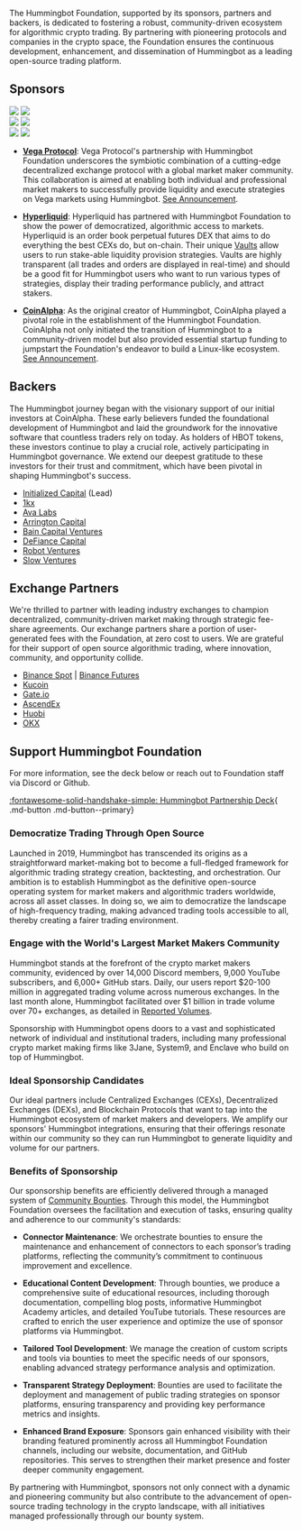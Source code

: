 The Hummingbot Foundation, supported by its sponsors, partners and backers, is dedicated to fostering a robust, community-driven ecosystem for algorithmic crypto trading. By partnering with pioneering protocols and companies in the crypto space, the Foundation ensures the continuous development, enhancement, and dissemination of Hummingbot as a leading open-source trading platform.

## Sponsors

<div class="flex-container">
  <div class="flex-item">
    <img src="/assets/logos/vega-dark.png" class="dark-logo"/>
    <img src="/assets/logos/vega-light.png" class="light-logo"/>
  </div>
  <div class="flex-item">
    <img src="/assets/logos/hyperliquid-light.png" class="dark-logo"/>
    <img src="/assets/logos/hyperliquid-dark.png" class="light-logo"/>
  </div>
  <div class="flex-item">
    <img src="/assets/logos/coinalpha-dark.png" class="dark-logo"/>
    <img src="/assets/logos/coinalpha-light.png" class="light-logo"/>
  </div>
</div>

- [**Vega Protocol**](https://vega.xyz/): Vega Protocol's partnership with Hummingbot Foundation underscores the symbiotic combination of a cutting-edge decentralized exchange protocol with a global market maker community. This collaboration is aimed at enabling both individual and professional market makers to successfully provide liquidity and execute strategies on Vega markets using Hummingbot. [See Announcement](https://blog.vega.xyz/announcing-the-hummingbot-vega-protocol-partnership-5eb75a9b5644).

- [**Hyperliquid**](https://hyperliquid.xyz/): Hyperliquid has partnered with Hummingbot Foundation to show the power of democratized, algorithmic access to markets. Hyperliquid is an order book perpetual futures DEX that aims to do everything the best CEXs do, but on-chain. Their unique [Vaults]((https://app.hyperliquid.xyz/vaults)) allow users to run stake-able liquidity provision strategies. Vaults are highly transparent (all trades and orders are displayed in real-time) and should be a good fit for Hummingbot users who want to run various types of strategies, display their trading performance publicly, and attract stakers.

- [**CoinAlpha**](https://coinalpha.com/): As the original creator of Hummingbot, CoinAlpha played a pivotal role in the establishment of the Hummingbot Foundation. CoinAlpha not only initiated the transition of Hummingbot to a community-driven model but also provided essential startup funding to jumpstart the Foundation's endeavor to build a Linux-like ecosystem. [See Announcement](https://thedefiant.io/coin-alpha-hummingbot-foundation).

## Backers

The Hummingbot journey began with the visionary support of our initial investors at CoinAlpha. These early believers funded the foundational development of Hummingbot and laid the groundwork for the innovative software that countless traders rely on today. As holders of HBOT tokens, these investors continue to play a crucial role, actively participating in Hummingbot governance. We extend our deepest gratitude to these investors for their trust and commitment, which have been pivotal in shaping Hummingbot's success.

* [Initialized Capital](https://initialized.com/) (Lead)
* [1kx](https://1kx.network/)
* [Ava Labs](https://www.avalabs.org/)
* [Arrington Capital](https://www.arringtoncapital.com/)
* [Bain Capital Ventures](https://baincapitalventures.com/)
* [DeFiance Capital](https://defiance.capital/)
* [Robot Ventures](https://robvc.com/)
* [Slow Ventures](https://slow.co)

## Exchange Partners

We're thrilled to partner with leading industry exchanges to champion decentralized, community-driven market making through strategic fee-share agreements. Our exchange partners share a portion of user-generated fees with the Foundation, at zero cost to users. We are grateful for their support of open source algorithmic trading, where innovation, community, and opportunity collide.

* [Binance Spot](https://www.binance.com/en/register?ref=FQQNNGCD) | [Binance Futures](https://www.binance.com/en/futures/ref?code=hummingbot)
* [Kucoin](https://www.kucoin.com/ucenter/signup?rcode=272KvRf)
* [Gate.io](https://www.gate.io/signup/5868285)
* [AscendEx](https://ascendex.com/register?inviteCode=UEIXNXKW)
* [Huobi](https://www.htx.com/)
* [OKX](https://www.okx.com/)


## Support Hummingbot Foundation

For more information, see the deck below or reach out to Foundation staff via Discord or Github.

[:fontawesome-solid-handshake-simple: Hummingbot Partnership Deck](/assets/hummingbot_partners_deck.pdf){ .md-button .md-button--primary}

### Democratize Trading Through Open Source

Launched in 2019, Hummingbot has transcended its origins as a straightforward market-making bot to become a full-fledged framework for algorithmic trading strategy creation, backtesting, and orchestration. Our ambition is to establish Hummingbot as the definitive open-source operating system for market makers and algorithmic traders worldwide, across all asset classes. In doing so, we aim to democratize the landscape of high-frequency trading, making advanced trading tools accessible to all, thereby creating a fairer trading environment.

### Engage with the World's Largest Market Makers Community

Hummingbot stands at the forefront of the crypto market makers community, evidenced by over 14,000 Discord members, 9,000 YouTube subscribers, and 6,000+ GitHub stars. Daily, our users report $20-100 million in aggregated trading volume across numerous exchanges. In the last month alone, Hummingbot facilitated over $1 billion in trade volume over 70+ exchanges, as detailed in [Reported Volumes](/reporting/).

Sponsorship with Hummingbot opens doors to a vast and sophisticated network of individual and institutional traders, including many professional crypto market making firms like 3Jane, System9, and Enclave who build on top of Hummingbot.

### Ideal Sponsorship Candidates

Our ideal partners include Centralized Exchanges (CEXs), Decentralized Exchanges (DEXs), and Blockchain Protocols that want to tap into the Hummingbot ecosystem of market makers and developers. We amplify our sponsors' Hummingbot integrations, ensuring that their offerings resonate within our community so they can run Hummingbot to generate liquidity and volume for our partners.

### Benefits of Sponsorship

Our sponsorship benefits are efficiently delivered through a managed system of [Community Bounties](/bounties). Through this model, the Hummingbot Foundation oversees the facilitation and execution of tasks, ensuring quality and adherence to our community's standards:

- **Connector Maintenance**: We orchestrate bounties to ensure the maintenance and enhancement of connectors to each sponsor’s trading platforms, reflecting the community’s commitment to continuous improvement and excellence.
  
- **Educational Content Development**: Through bounties, we produce a comprehensive suite of educational resources, including thorough documentation, compelling blog posts, informative Hummingbot Academy articles, and detailed YouTube tutorials. These resources are crafted to enrich the user experience and optimize the use of sponsor platforms via Hummingbot.

- **Tailored Tool Development**: We manage the creation of custom scripts and tools via bounties to meet the specific needs of our sponsors, enabling advanced strategy performance analysis and optimization.

- **Transparent Strategy Deployment**: Bounties are used to facilitate the deployment and management of public trading strategies on sponsor platforms, ensuring transparency and providing key performance metrics and insights.

- **Enhanced Brand Exposure**: Sponsors gain enhanced visibility with their branding featured prominently across all Hummingbot Foundation channels, including our website, documentation, and GitHub repositories. This serves to strengthen their market presence and foster deeper community engagement.

By partnering with Hummingbot, sponsors not only connect with a dynamic and pioneering community but also contribute to the advancement of open-source trading technology in the crypto landscape, with all initiatives managed professionally through our bounty system.

